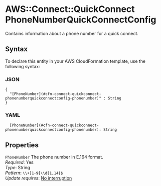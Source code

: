 # AWS::Connect::QuickConnect PhoneNumberQuickConnectConfig<a name="aws-properties-connect-quickconnect-phonenumberquickconnectconfig"></a>

Contains information about a phone number for a quick connect\.

## Syntax<a name="aws-properties-connect-quickconnect-phonenumberquickconnectconfig-syntax"></a>

To declare this entity in your AWS CloudFormation template, use the following syntax:

### JSON<a name="aws-properties-connect-quickconnect-phonenumberquickconnectconfig-syntax.json"></a>

```
{
  "[PhoneNumber](#cfn-connect-quickconnect-phonenumberquickconnectconfig-phonenumber)" : String
}
```

### YAML<a name="aws-properties-connect-quickconnect-phonenumberquickconnectconfig-syntax.yaml"></a>

```
  [PhoneNumber](#cfn-connect-quickconnect-phonenumberquickconnectconfig-phonenumber): String
```

## Properties<a name="aws-properties-connect-quickconnect-phonenumberquickconnectconfig-properties"></a>

`PhoneNumber`  <a name="cfn-connect-quickconnect-phonenumberquickconnectconfig-phonenumber"></a>
The phone number in E\.164 format\.  
*Required*: Yes  
*Type*: String  
*Pattern*: `\\+[1-9]\\d{1,14}$`  
*Update requires*: [No interruption](https://docs.aws.amazon.com/AWSCloudFormation/latest/UserGuide/using-cfn-updating-stacks-update-behaviors.html#update-no-interrupt)